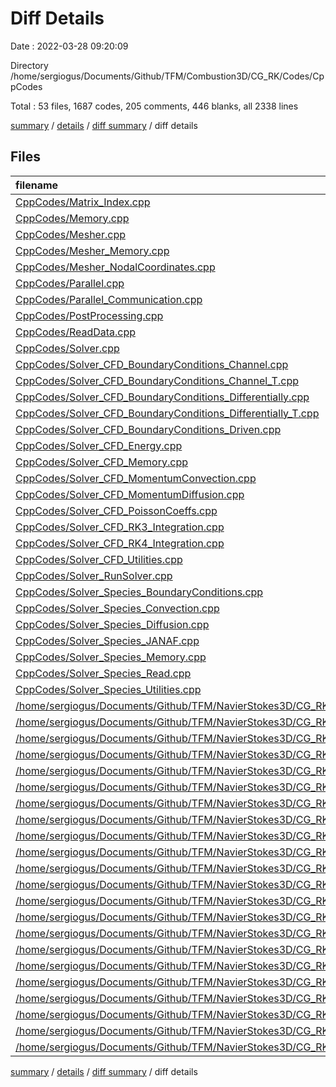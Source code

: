 # Diff Details

Date : 2022-03-28 09:20:09

Directory /home/sergiogus/Documents/Github/TFM/Combustion3D/CG_RK/Codes/CppCodes

Total : 53 files,  1687 codes, 205 comments, 446 blanks, all 2338 lines

[summary](results.md) / [details](details.md) / [diff summary](diff.md) / diff details

## Files
| filename | language | code | comment | blank | total |
| :--- | :--- | ---: | ---: | ---: | ---: |
| [CppCodes/Matrix_Index.cpp](/CppCodes/Matrix_Index.cpp) | C++ | 19 | 25 | 24 | 68 |
| [CppCodes/Memory.cpp](/CppCodes/Memory.cpp) | C++ | 14 | 5 | 15 | 34 |
| [CppCodes/Mesher.cpp](/CppCodes/Mesher.cpp) | C++ | 274 | 31 | 68 | 373 |
| [CppCodes/Mesher_Memory.cpp](/CppCodes/Mesher_Memory.cpp) | C++ | 56 | 18 | 22 | 96 |
| [CppCodes/Mesher_NodalCoordinates.cpp](/CppCodes/Mesher_NodalCoordinates.cpp) | C++ | 266 | 41 | 61 | 368 |
| [CppCodes/Parallel.cpp](/CppCodes/Parallel.cpp) | C++ | 74 | 12 | 24 | 110 |
| [CppCodes/Parallel_Communication.cpp](/CppCodes/Parallel_Communication.cpp) | C++ | 162 | 12 | 64 | 238 |
| [CppCodes/PostProcessing.cpp](/CppCodes/PostProcessing.cpp) | C++ | 314 | 25 | 79 | 418 |
| [CppCodes/ReadData.cpp](/CppCodes/ReadData.cpp) | C++ | 64 | 8 | 23 | 95 |
| [CppCodes/Solver.cpp](/CppCodes/Solver.cpp) | C++ | 73 | 15 | 25 | 113 |
| [CppCodes/Solver_CFD_BoundaryConditions_Channel.cpp](/CppCodes/Solver_CFD_BoundaryConditions_Channel.cpp) | C++ | 191 | 26 | 36 | 253 |
| [CppCodes/Solver_CFD_BoundaryConditions_Channel_T.cpp](/CppCodes/Solver_CFD_BoundaryConditions_Channel_T.cpp) | C++ | 105 | 21 | 23 | 149 |
| [CppCodes/Solver_CFD_BoundaryConditions_Differentially.cpp](/CppCodes/Solver_CFD_BoundaryConditions_Differentially.cpp) | C++ | 197 | 26 | 39 | 262 |
| [CppCodes/Solver_CFD_BoundaryConditions_Differentially_T.cpp](/CppCodes/Solver_CFD_BoundaryConditions_Differentially_T.cpp) | C++ | 92 | 19 | 20 | 131 |
| [CppCodes/Solver_CFD_BoundaryConditions_Driven.cpp](/CppCodes/Solver_CFD_BoundaryConditions_Driven.cpp) | C++ | 197 | 26 | 39 | 262 |
| [CppCodes/Solver_CFD_Energy.cpp](/CppCodes/Solver_CFD_Energy.cpp) | C++ | 743 | 62 | 213 | 1,018 |
| [CppCodes/Solver_CFD_Memory.cpp](/CppCodes/Solver_CFD_Memory.cpp) | C++ | 135 | 20 | 72 | 227 |
| [CppCodes/Solver_CFD_MomentumConvection.cpp](/CppCodes/Solver_CFD_MomentumConvection.cpp) | C++ | 614 | 33 | 263 | 910 |
| [CppCodes/Solver_CFD_MomentumDiffusion.cpp](/CppCodes/Solver_CFD_MomentumDiffusion.cpp) | C++ | 365 | 29 | 45 | 439 |
| [CppCodes/Solver_CFD_PoissonCoeffs.cpp](/CppCodes/Solver_CFD_PoissonCoeffs.cpp) | C++ | 167 | 31 | 42 | 240 |
| [CppCodes/Solver_CFD_RK3_Integration.cpp](/CppCodes/Solver_CFD_RK3_Integration.cpp) | C++ | 150 | 44 | 54 | 248 |
| [CppCodes/Solver_CFD_RK4_Integration.cpp](/CppCodes/Solver_CFD_RK4_Integration.cpp) | C++ | 195 | 56 | 69 | 320 |
| [CppCodes/Solver_CFD_Utilities.cpp](/CppCodes/Solver_CFD_Utilities.cpp) | C++ | 332 | 66 | 100 | 498 |
| [CppCodes/Solver_RunSolver.cpp](/CppCodes/Solver_RunSolver.cpp) | C++ | 207 | 43 | 81 | 331 |
| [CppCodes/Solver_Species_BoundaryConditions.cpp](/CppCodes/Solver_Species_BoundaryConditions.cpp) | C++ | 101 | 23 | 24 | 148 |
| [CppCodes/Solver_Species_Convection.cpp](/CppCodes/Solver_Species_Convection.cpp) | C++ | 399 | 31 | 153 | 583 |
| [CppCodes/Solver_Species_Diffusion.cpp](/CppCodes/Solver_Species_Diffusion.cpp) | C++ | 329 | 32 | 47 | 408 |
| [CppCodes/Solver_Species_JANAF.cpp](/CppCodes/Solver_Species_JANAF.cpp) | C++ | 82 | 8 | 20 | 110 |
| [CppCodes/Solver_Species_Memory.cpp](/CppCodes/Solver_Species_Memory.cpp) | C++ | 60 | 16 | 30 | 106 |
| [CppCodes/Solver_Species_Read.cpp](/CppCodes/Solver_Species_Read.cpp) | C++ | 80 | 6 | 19 | 105 |
| [CppCodes/Solver_Species_Utilities.cpp](/CppCodes/Solver_Species_Utilities.cpp) | C++ | 75 | 11 | 21 | 107 |
| [/home/sergiogus/Documents/Github/TFM/NavierStokes3D/CG_RK3/Codes/CppCodes/Matrix_Index.cpp](//home/sergiogus/Documents/Github/TFM/NavierStokes3D/CG_RK3/Codes/CppCodes/Matrix_Index.cpp) | C++ | -18 | -24 | -23 | -65 |
| [/home/sergiogus/Documents/Github/TFM/NavierStokes3D/CG_RK3/Codes/CppCodes/Memory.cpp](//home/sergiogus/Documents/Github/TFM/NavierStokes3D/CG_RK3/Codes/CppCodes/Memory.cpp) | C++ | -14 | -5 | -15 | -34 |
| [/home/sergiogus/Documents/Github/TFM/NavierStokes3D/CG_RK3/Codes/CppCodes/Mesher.cpp](//home/sergiogus/Documents/Github/TFM/NavierStokes3D/CG_RK3/Codes/CppCodes/Mesher.cpp) | C++ | -214 | -26 | -57 | -297 |
| [/home/sergiogus/Documents/Github/TFM/NavierStokes3D/CG_RK3/Codes/CppCodes/Mesher_Memory.cpp](//home/sergiogus/Documents/Github/TFM/NavierStokes3D/CG_RK3/Codes/CppCodes/Mesher_Memory.cpp) | C++ | -52 | -18 | -21 | -91 |
| [/home/sergiogus/Documents/Github/TFM/NavierStokes3D/CG_RK3/Codes/CppCodes/Mesher_NodalCoordinates.cpp](//home/sergiogus/Documents/Github/TFM/NavierStokes3D/CG_RK3/Codes/CppCodes/Mesher_NodalCoordinates.cpp) | C++ | -266 | -41 | -61 | -368 |
| [/home/sergiogus/Documents/Github/TFM/NavierStokes3D/CG_RK3/Codes/CppCodes/Parallel.cpp](//home/sergiogus/Documents/Github/TFM/NavierStokes3D/CG_RK3/Codes/CppCodes/Parallel.cpp) | C++ | -74 | -12 | -24 | -110 |
| [/home/sergiogus/Documents/Github/TFM/NavierStokes3D/CG_RK3/Codes/CppCodes/Parallel_Communication.cpp](//home/sergiogus/Documents/Github/TFM/NavierStokes3D/CG_RK3/Codes/CppCodes/Parallel_Communication.cpp) | C++ | -144 | -11 | -57 | -212 |
| [/home/sergiogus/Documents/Github/TFM/NavierStokes3D/CG_RK3/Codes/CppCodes/PostProcessing.cpp](//home/sergiogus/Documents/Github/TFM/NavierStokes3D/CG_RK3/Codes/CppCodes/PostProcessing.cpp) | C++ | -210 | -12 | -54 | -276 |
| [/home/sergiogus/Documents/Github/TFM/NavierStokes3D/CG_RK3/Codes/CppCodes/ReadData.cpp](//home/sergiogus/Documents/Github/TFM/NavierStokes3D/CG_RK3/Codes/CppCodes/ReadData.cpp) | C++ | -64 | -8 | -23 | -95 |
| [/home/sergiogus/Documents/Github/TFM/NavierStokes3D/CG_RK3/Codes/CppCodes/Solver.cpp](//home/sergiogus/Documents/Github/TFM/NavierStokes3D/CG_RK3/Codes/CppCodes/Solver.cpp) | C++ | -60 | -10 | -19 | -89 |
| [/home/sergiogus/Documents/Github/TFM/NavierStokes3D/CG_RK3/Codes/CppCodes/Solver_CFD_BoundaryConditions_Differentially.cpp](//home/sergiogus/Documents/Github/TFM/NavierStokes3D/CG_RK3/Codes/CppCodes/Solver_CFD_BoundaryConditions_Differentially.cpp) | C++ | -197 | -26 | -39 | -262 |
| [/home/sergiogus/Documents/Github/TFM/NavierStokes3D/CG_RK3/Codes/CppCodes/Solver_CFD_BoundaryConditions_Differentially_T.cpp](//home/sergiogus/Documents/Github/TFM/NavierStokes3D/CG_RK3/Codes/CppCodes/Solver_CFD_BoundaryConditions_Differentially_T.cpp) | C++ | -92 | -19 | -20 | -131 |
| [/home/sergiogus/Documents/Github/TFM/NavierStokes3D/CG_RK3/Codes/CppCodes/Solver_CFD_BoundaryConditions_Driven.cpp](//home/sergiogus/Documents/Github/TFM/NavierStokes3D/CG_RK3/Codes/CppCodes/Solver_CFD_BoundaryConditions_Driven.cpp) | C++ | -197 | -26 | -39 | -262 |
| [/home/sergiogus/Documents/Github/TFM/NavierStokes3D/CG_RK3/Codes/CppCodes/Solver_CFD_Energy.cpp](//home/sergiogus/Documents/Github/TFM/NavierStokes3D/CG_RK3/Codes/CppCodes/Solver_CFD_Energy.cpp) | C++ | -743 | -62 | -213 | -1,018 |
| [/home/sergiogus/Documents/Github/TFM/NavierStokes3D/CG_RK3/Codes/CppCodes/Solver_CFD_Memory.cpp](//home/sergiogus/Documents/Github/TFM/NavierStokes3D/CG_RK3/Codes/CppCodes/Solver_CFD_Memory.cpp) | C++ | -132 | -20 | -69 | -221 |
| [/home/sergiogus/Documents/Github/TFM/NavierStokes3D/CG_RK3/Codes/CppCodes/Solver_CFD_MomentumConvection.cpp](//home/sergiogus/Documents/Github/TFM/NavierStokes3D/CG_RK3/Codes/CppCodes/Solver_CFD_MomentumConvection.cpp) | C++ | -614 | -33 | -263 | -910 |
| [/home/sergiogus/Documents/Github/TFM/NavierStokes3D/CG_RK3/Codes/CppCodes/Solver_CFD_MomentumDiffusion.cpp](//home/sergiogus/Documents/Github/TFM/NavierStokes3D/CG_RK3/Codes/CppCodes/Solver_CFD_MomentumDiffusion.cpp) | C++ | -365 | -29 | -45 | -439 |
| [/home/sergiogus/Documents/Github/TFM/NavierStokes3D/CG_RK3/Codes/CppCodes/Solver_CFD_PoissonCoeffs.cpp](//home/sergiogus/Documents/Github/TFM/NavierStokes3D/CG_RK3/Codes/CppCodes/Solver_CFD_PoissonCoeffs.cpp) | C++ | -167 | -31 | -42 | -240 |
| [/home/sergiogus/Documents/Github/TFM/NavierStokes3D/CG_RK3/Codes/CppCodes/Solver_CFD_RK3_Integration.cpp](//home/sergiogus/Documents/Github/TFM/NavierStokes3D/CG_RK3/Codes/CppCodes/Solver_CFD_RK3_Integration.cpp) | C++ | -147 | -44 | -54 | -245 |
| [/home/sergiogus/Documents/Github/TFM/NavierStokes3D/CG_RK3/Codes/CppCodes/Solver_CFD_RK4_Integration.cpp](//home/sergiogus/Documents/Github/TFM/NavierStokes3D/CG_RK3/Codes/CppCodes/Solver_CFD_RK4_Integration.cpp) | C++ | -191 | -56 | -69 | -316 |
| [/home/sergiogus/Documents/Github/TFM/NavierStokes3D/CG_RK3/Codes/CppCodes/Solver_CFD_Utilities.cpp](//home/sergiogus/Documents/Github/TFM/NavierStokes3D/CG_RK3/Codes/CppCodes/Solver_CFD_Utilities.cpp) | C++ | -294 | -62 | -89 | -445 |
| [/home/sergiogus/Documents/Github/TFM/NavierStokes3D/CG_RK3/Codes/CppCodes/Solver_RunSolver.cpp](//home/sergiogus/Documents/Github/TFM/NavierStokes3D/CG_RK3/Codes/CppCodes/Solver_RunSolver.cpp) | C++ | -190 | -41 | -73 | -304 |

[summary](results.md) / [details](details.md) / [diff summary](diff.md) / diff details